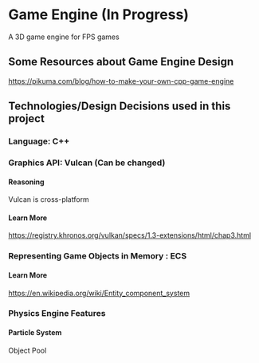 # Game Engine (In Progress)

A 3D game engine for FPS games

## Some Resources about Game Engine Design

https://pikuma.com/blog/how-to-make-your-own-cpp-game-engine

## Technologies/Design Decisions used in this project

### Language: C++

### Graphics API: Vulcan (Can be changed)

#### Reasoning

Vulcan is cross-platform

#### Learn More

https://registry.khronos.org/vulkan/specs/1.3-extensions/html/chap3.html

### Representing Game Objects in Memory : ECS

#### Learn More

https://en.wikipedia.org/wiki/Entity_component_system

### Physics Engine Features

#### Particle System

Object Pool
